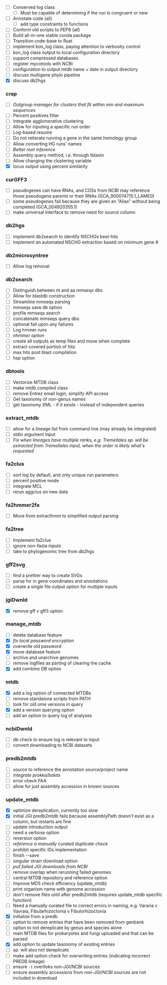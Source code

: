 - [ ] Conserved log class
    - [ ] Must be capable of determining if the run is congruent or new
- [ ] Annotate code (all)
    - [ ] add type constraints to functions
- [ ] Conform old scripts to PEP8 (all)
- [ ] Build all-in-one stable conda package
- [ ] Transition code-base to Rust
- [ ] implement kon_log class, paying attention to verbosity control
- [ ] kon_log class output to local configuration directory
- [ ] support compressed databases
- [ ] register mycotools with NCBI
- [ ] configuration to output mtdb name + date in output directory
- [ ] discuss multigene phylo pipeline
- [x] discuss db2hgs

### crap
- [ ] *Outgroup manager for clusters that fit within min and maximum sequences*
- [ ] Percent positives filter
- [ ] Integrate agglomerative clustering
- [ ] Allow for inputing a specific run order
- [ ] Log-based resume
- [ ] Do not reiterate running a gene in the same homology group
- [ ] Allow converting HG runs' names
- [ ] *Better root inference*
- [ ] Assembly query method, i.e. through tblastn
- [ ] Allow changing the clustering variable
- [x] locus output using percent similarity

### curGFF3
- [ ] pseudogenes can have RNAs, and CDSs from NCBI may reference those
  pseudogene parents or their RNAs (GCA_900074715.1_LAME0)
- [ ] some pseudogenes fail because they are given an "Alias" without being
  completed (GCA_004920355.1)
- [ ] make universal interface to remove need for source column

### db2hgs
- [ ] implement db2search to identify NSCHGs best-hits 
- [ ] implement an automated NSCHG extraction based on minimum gene #

### db2microsyntree
- [ ] Allow log removal

### db2search
- [ ] Distinguish between nt and aa mmseqs dbs
- [ ] Allow for blastdb construction
- [ ] Streamline mmseqs parsing
- [ ] mmseqs save db option
- [ ] profile mmseqs search
- [ ] concatenate mmseqs query dbs
- [ ] optional fail upon any failures
- [ ] Log hmmer runs
- [ ] *nhmmer option*
- [ ] create all outputs as temp files and move when complete
- [ ] extract covered portion of hits
- [ ] max hits post blast compilation
- [ ] hsp option

### dbtools
- [ ] Vectorize MTDB class
- [ ] make mtdb compiled class
- [ ] remove Entrez email login, simplify API access
- [ ] Get taxonomy of non-genus names
- [ ] get taxonomy XML - if it exists - instead of independent queries

### extract_mtdb
- [ ] allow for a lineage list from command line (may already be integrated)
- [ ] stdin argument input
- [ ] *Fix when lineages have multiple ranks, e.g. Tremellales sp. will be
  extracted from Tremellales input, when the order is likely what's requested*

### fa2clus
- [ ] sort log by default, and only unique run parameters
- [ ] percent positive mode
- [ ] integrate MCL
- [ ] rerun aggclus on new data

### fa2hmmer2fa
- [ ] Move from extracthmm to simplified output parsing

### fa2tree
- [ ] Implement fa2clus
- [ ] ignore non-fasta inputs
- [ ] take to phylogenomic tree from db2hgs

### gff2svg
- [ ] find a prettier way to create SVGs
- [ ] parse for in gene coordinates and annotations
- [ ] create a single file output option for multiple inputs

### jgiDwnld
- [x] remove gff v gff3 option

### manage_mtdb
- [ ] delete database feature
- [x] *fix local password encryption*
- [x] overwrite old password
- [x] move database feature
- [ ] archive and unarchive genomes
- [ ] remove logfiles as parting of clearing the cache
- [x] add combine DB option

### mtdb
- [x] add a log option of connected MTDBs
- [ ] remove standalone scripts from PATH
- [ ] look for old ome versions in query
- [x] add a version querying option
- [ ] add an option to query log of analyses

### ncbiDwnld
- [ ] db check to ensure log is relevant to input
- [ ] convert downloading to NCBI datasets

### predb2mtdb
- [ ] source to reference the annotation source/project name
- [ ] *integrate prokka/bakta*
- [ ] error check FAA
- [ ] allow for just assembly accession in known sources

### update_mtdb
- [x] optimize dereplication, currently too slow
- [x] initial JGI predb2mtdb fails because assemblyPath doesn't exist as a
  column, but restarts are fine
- [ ] update introduction output
- [ ] need a verbose option
- [ ] reversion option
- [ ] *reference a manually curated duplicate check*
- [ ] prohibit specific IDs implementation
- [ ] finish --save
- [ ] singular strain download option
- [ ] *pull failed JGI downloads from NCBI*
- [ ] remove overlap when rerunning failed genomes
- [ ] central MTDB repository and reference option
- [ ] Improve MD5 check efficiency (update_mtdb)
- [ ] print organism name with genome accession
- [ ] don't remove files until after predb2mtdb (requires update_mtdb specific
  function)
- [ ] Need a manually curated file to correct errors in naming, e.g. Vararia v
  Vavraia, Fibularhizoctonia v Fibulorhizoctonia
- [x] initialize from a predb
- [ ] option to remove entries that have been removed from genbank
- [ ] option to not dereplicate by genus and species alone
- [ ] main MTDB files for prokaryotes and fungi uploaded and that can be parsed
- [x] add option to update taxonomy of existing entries
- [ ] sp. will also not dereplicate
- [ ] make add option check for overwriting entries (indicating incorrect PREDB
  linkage)
- [ ] ensure `-t` overlloks non-JGI/NCBI sources
- [ ] ensure assembly accessions from non-JGI/NCBI sources are not included in
  download
